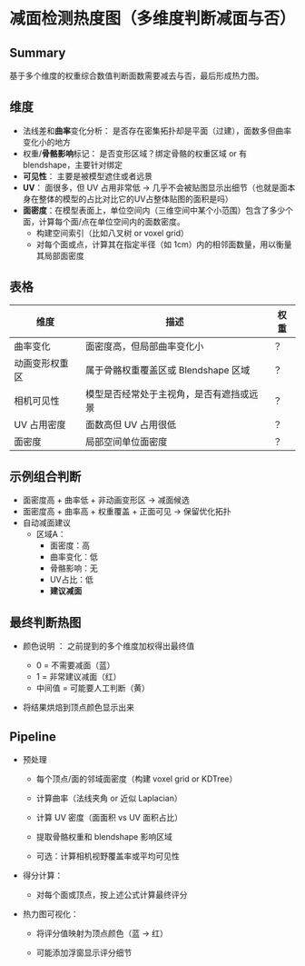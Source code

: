 # 减面检测热度图（多维度判断减面与否）

## Summary
基于多个维度的权重综合数值判断面数需要减去与否，最后形成热力图。

## 维度
- 法线差和**曲率**变化分析：	是否存在密集拓扑却是平面（过建），面数多但曲率变化小的地方
- 权重/**骨骼影响**标记：	是否变形区域？绑定骨骼的权重区域 or 有 blendshape，主要针对绑定
- **可见性**：	主要是被模型遮住或者远景
-  **UV**：	面很多，但 UV 占用非常低 → 几乎不会被贴图显示出细节（也就是面本身在整体的模型的占比对比它的UV占整体贴图的面积是吗）
- **面密度**：在模型表面上，单位空间内（三维空间中某个小范围）包含了多少个面，计算每个面/点在单位空间内的面数密度。
    - 构建空间索引（比如八叉树 or voxel grid）
    - 对每个面或点，计算其在指定半径（如 1cm）内的相邻面数量，用以衡量其局部面密度

## 表格

| 维度             | 描述                   | 权重      |
|-----------------|-----------------------------------|---------------------------------|
| 曲率变化         | 面密度高，但局部曲率变化小   |        ？          |
| 动画变形权重区   | 属于骨骼权重覆盖区或 Blendshape 区域     |     ？    |
| 相机可见性       | 模型是否经常处于主视角，是否有遮挡或远景     |            ？         |
| UV 占用密度      | 面数高但 UV 占用很低    |      ？    |
| 面密度           | 局部空间单位面密度   |                            ？           |


## 示例组合判断

- 面密度高 + 曲率低 + 非动画变形区 → 减面候选
- 面密度高 + 曲率高 + 权重覆盖 + 正面可见 → 保留优化拓扑
- 自动减面建议
    - 区域A：
        - 面密度：高
        - 曲率变化：低
        - 骨骼影响：无
        - UV占比：低
        - **建议减面**

## 最终判断热图
- 颜色说明 ： 之前提到的多个维度加权得出最终值
    - 0 = 不需要减面（蓝）
    - 1 = 非常建议减面（红）
    - 中间值 = 可能要人工判断（黄）

- 将结果烘焙到顶点颜色显示出来


## Pipeline
- 预处理
    - 每个顶点/面的邻域面密度（构建 voxel grid or KDTree）

    - 计算曲率（法线夹角 or 近似 Laplacian）

    - 计算 UV 密度（面面积 vs UV 面积占比）

    - 提取骨骼权重和 blendshape 影响区域

    - 可选：计算相机视野覆盖率或平均可见性

- 得分计算：

    - 对每个面或顶点，按上述公式计算最终评分

- 热力图可视化：

    - 将评分值映射为顶点颜色（蓝 → 红）

    - 可能添加浮窗显示评分细节



